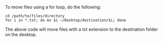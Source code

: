 To move files using a for loop, do the following:
```
cd /path/to/files/directory
for i in *.txt; do mv $i ~/Desktop/destination/$i; done
```
The above code will move files with a txt extension to the destination folder on the desktop.